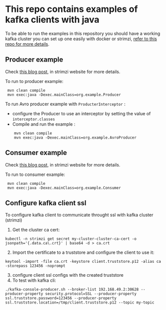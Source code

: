 # This repo contains examples of kafka clients with java

To be able to run the examples in this repository you should have a working kafka cluster
you can set up one easily with docker or strimzi, [refer to this repo for more details](https://github.com/BAHALLA/k8s-helm-terraform).

## Producer example 
Check [this blog post](https://strimzi.io/blog/2023/10/03/kafka-producer-client-essentials/), in strimzi website for more details.

To run to producer example:
```shell
 mvn clean compile
 mvn exec:java -Dexec.mainClass=org.example.Producer
```

To run Avro producer example with `ProducterInterceptor` : 
* configure the Producer to use an interceptor by setting the value of `interceptor.classes`
* Compile and run the example : 
```shell
    mvn clean compile
    mvn exec:java -Dexec.mainClass=org.example.AvroProducer
```

## Consumer example
Check [this blog post](https://strimzi.io/blog/2023/11/09/kafka-consumer-client-essentials/), in strimzi website for more details.

To run to consumer example:
```shell
 mvn clean compile
 mvn exec:java -Dexec.mainClass=org.example.Consumer
```

## Configure kafka client ssl

To configure kafka client to communicate throught ssl with kafka cluster (strimzi)
1. Get the cluster ca cert:
```shell
kubectl -n strimzi get secret my-cluster-cluster-ca-cert -o jsonpath='{.data.ca\.crt}' | base64 -d > ca.crt
```
2. Import the certificate to a truststore and configure the client to use it: 
```shell
keytool -import -file ca.crt -keystore client.truststore.p12 -alias ca -storepass 123456 -noprompt
```
3. configure client ssl configs with the created truststore
4. To test with kafka cli: 
```shell
./kafka-console-producer.sh --broker-list 192.168.49.2:30628 --producer-property security.protocol=SSL --producer-property ssl.truststore.password=123456 --producer-property ssl.truststore.location=/tmp/client.truststore.p12 --topic my-topic
```